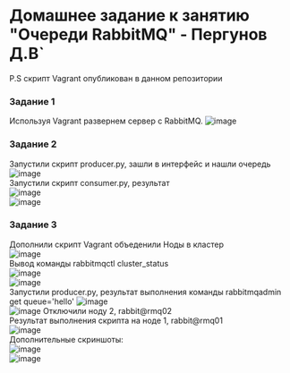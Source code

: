 # Домашнее задание к занятию "Очереди RabbitMQ" - Пергунов Д.В`
P.S скрипт Vagrant опубликован в данном репозитории

### Задание 1
Используя Vagrant развернем сервер с RabbitMQ.
![image](https://github.com/dimindrol/11-04_RabbitMQ/assets/103885836/6af587b3-29d3-4245-9051-3739ddf7a5ca)

### Задание 2
Запустили скрипт producer.py, зашли в интерфейс и нашли очередь  
![image](https://github.com/dimindrol/11-04_RabbitMQ/assets/103885836/a29f653a-dd7f-4ab7-8d50-b8745fe9b8ed)  
Запустили скрипт consumer.py, результат  
![image](https://github.com/dimindrol/11-04_RabbitMQ/assets/103885836/c8543641-d50c-4700-9642-523795a438bf)  
![image](https://github.com/dimindrol/11-04_RabbitMQ/assets/103885836/2e38c8be-b09c-41ee-bcf1-8f59225a346d)  

### Задание 3
Дополнили скрипт Vagrant объеденили Ноды в кластер  
![image](https://github.com/dimindrol/11-04_RabbitMQ/assets/103885836/435c9daa-4d1a-4d31-8c74-618fa6da517e)  
Вывод команды rabbitmqctl cluster_status  
![image](https://github.com/dimindrol/11-04_RabbitMQ/assets/103885836/a47c165e-3b9b-4f78-99ff-7a6c3f8436d2)  
![image](https://github.com/dimindrol/11-04_RabbitMQ/assets/103885836/b41d03e2-50cf-4846-be8b-3df8962c9c54)  
Запустили producer.py, результат выполнения команды rabbitmqadmin get queue='hello'
![image](https://github.com/dimindrol/11-04_RabbitMQ/assets/103885836/c9425f5f-146c-4b95-912b-849159f570be)  
![image](https://github.com/dimindrol/11-04_RabbitMQ/assets/103885836/d0684946-88d8-47bd-931b-c414c5255a28)
Отключили ноду 2, rabbit@rmq02  
Результат выполнения скрипта на ноде 1, rabbit@rmq01  
![image](https://github.com/dimindrol/11-04_RabbitMQ/assets/103885836/f04bc7fe-37ba-488a-b24b-148a4119b562)  
Дополнительные скриншоты:  
![image](https://github.com/dimindrol/11-04_RabbitMQ/assets/103885836/6c2ff81d-7891-4d56-8642-91d54236e219)  
![image](https://github.com/dimindrol/11-04_RabbitMQ/assets/103885836/12c3647a-c9c1-4d60-be81-3aafc0e10d5e)








